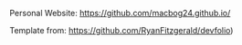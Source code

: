 

Personal Website: https://github.com/macbog24.github.io/

Template from: https://github.com/RyanFitzgerald/devfolio)

